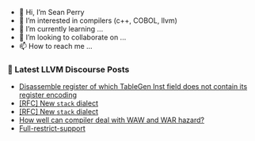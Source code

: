 - 👋 Hi, I’m Sean Perry
- 👀 I’m interested in compilers (c++, COBOL, llvm)
- 🌱 I’m currently learning ...
- 💞️ I’m looking to collaborate on ...
- 📫 How to reach me ...

<!---
s66perry/s66perry is a ✨ special ✨ repository because its `README.md` (this file) appears on your GitHub profile.
You can click the Preview link to take a look at your changes.
--->
### 📕 Latest LLVM Discourse Posts

<!-- DISCOURSE-LLVM:START -->
- [Disassemble register of which TableGen Inst field does not contain its register encoding](https://discourse.llvm.org/t/disassemble-register-of-which-tablegen-inst-field-does-not-contain-its-register-encoding/78711#post_2)
- [[RFC] New `stack` dialect](https://discourse.llvm.org/t/rfc-new-stack-dialect/78722#post_2)
- [[RFC] New `stack` dialect](https://discourse.llvm.org/t/rfc-new-stack-dialect/78722#post_1)
- [How well can compiler deal with WAW and WAR hazard?](https://discourse.llvm.org/t/how-well-can-compiler-deal-with-waw-and-war-hazard/78721#post_1)
- [Full-restrict-support](https://discourse.llvm.org/t/full-restrict-support/70800#post_5)
<!-- DISCOURSE-LLVM:END -->
